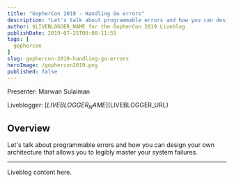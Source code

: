 ```yaml
---
title: "GopherCon 2019 - Handling Go errors"
description: "Let's talk about programmable errors and how you can design your own architecture that allows you to legibly master your system failures."
author: $LIVEBLOGGER_NAME for the GopherCon 2019 Liveblog
publishDate: 2019-07-25T00:00-11:55
tags: [
  gophercon
]
slug: gophercon-2019-handling-go-errors
heroImage: /gophercon2019.png
published: false
---
```


Presenter: Marwan Sulaiman

Liveblogger: [$LIVEBLOGGER_NAME]($LIVEBLOGGER_URL)

## Overview

Let's talk about programmable errors and how you can design your own architecture that allows you to legibly master your system failures.

---

Liveblog content here.
